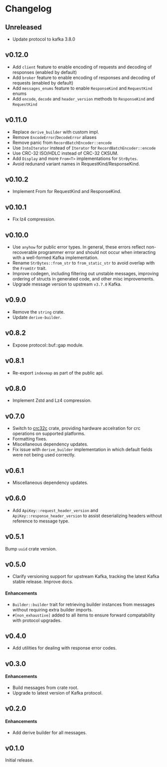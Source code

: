 # Changelog

## Unreleased

- Update protocol to kafka 3.8.0

## v0.12.0

- Add `client` feature to enable encoding of requests and decoding of responses (enabled by default)
- Add `broker` feature to enable encoding of responses and decoding of requests (enabled by default)
- Add `messages_enums` feature to enable `ResponseKind` and `RequestKind` enums
- Add `encode`, `decode` and `header_version` methods to `ResponseKind` and `RequestKind`

## v0.11.0

- Replace `derive_builder` with custom impl.
- Remove `EncodeError`/`DecodeError` aliases
- Remove panic from `RecordBatchEncoder::encode`
- Use `IntoIterator` instead of `Iterator` for `RecordBatchEncoder::encode`
- Use CRC-32 ISO/HDLC instead of CRC-32 CKSUM.
- Add `Display` and more `From<T>` implementations for `StrBytes`.
- Avoid redunand variant names in RequestKind/ResponseKind.

## v0.10.2

- Implement From<T> for RequestKind and ResponseKind.

## v0.10.1

- Fix lz4 compression.

## v0.10.0

- Use `anyhow` for public error types. In general, these errors reflect non-recoverable programmer error and
should not occur when interacting with a well-formed Kafka implementation.
- Rename `StrBytes::from_str` to `from_static_str` to avoid overlap with the `FromStr` trait.
- Improve codegen, including filtering out unstable messages, improving ordering of structs in generated code,
and other misc improvements.
- Upgrade message version to upstream `v3.7.0` Kafka.

## v0.9.0

- Remove the `string` crate.
- Update `derive-builder`.

## v0.8.2

- Expose protocol::buf::gap module.

## v0.8.1

- Re-export `indexmap` as part of the public api.

## v0.8.0

- Implement Zstd and Lz4 compression.

## v0.7.0

- Switch to [crc32c](https://crates.io/crates/crc32c) crate, providing hardware accelration for crc operations
on supported platforms.
- Formatting fixes.
- Miscellaneous dependency updates.
- Fix issue with `derive_builder` implementation in which default fields were not being used correctly.

## v0.6.1

- Miscellaneous dependency updates.

## v0.6.0

- Add `ApiKey::request_header_version` and `ApiKey::response_header_version` to assist deserializing
headers without reference to message type.

## v0.5.1

Bump `uuid` crate version.

## v0.5.0

- Clarify versioning support for upstream Kafka, tracking the latest Kafka
stable release. Improve docs.

#### Enhancements

- `Builder::builder` trait for retrieving builder instances from messages
without requiring extra builder imports.
- `#[non_exhaustive]` added to all items to ensure forward compatability
with protocol upgrades.

## v0.4.0

- Add utilities for dealing with response error codes.

## v0.3.0

#### Enhancements

- Build messages from crate root.
- Upgrade to latest version of Kafka protocol.

## v0.2.0

#### Enhancements

- Add derive builder for all messages.

## v0.1.0

Initial release.
